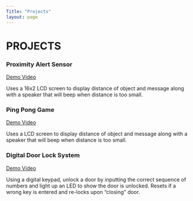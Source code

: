 ```yaml
---
Title: "Projects"
layout: page
---
```


<h1>PROJECTS</h1>


<h3>Proximity Alert Sensor</h3>

[Demo Video](https://youtube.com/shorts/U7kOJrKAeyM)

<p>Uses a 16x2 LCD screen to display distance of object and message along with a speaker that
will beep when distance is too small.<p>
  
<h3>Ping Pong Game</h3>

[Demo Video](https://youtube.com/shorts/cyE-3rrtRfc)

<p>Uses a LCD screen to display distance of object and message along with a speaker that will
beep when distance is too small. <p>
  
<h3>Digital Door Lock System</h3>

[Demo Video](https://youtu.be/kftMkPg5F00)

<p>Using a digital keypad, unlock a door by inputting the correct sequence of numbers and light
up an LED to show the door is unlocked. Resets if a wrong key is entered and re-locks upon “closing” door. 
<p>
  
  
